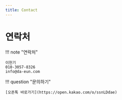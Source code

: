 ```yaml
---
title: Contact
---
```


# 연락처

!!! note "연락처"

    이헌기   
    010-3057-8326   
    info@da-eun.com

!!! question "문의하기"

    [오픈톡 바로가기](https://open.kakao.com/o/ssnLDdae)